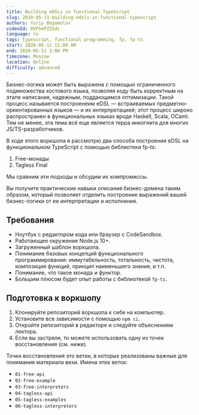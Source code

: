 ```yaml
---
title: Building eDSLs in functional TypeScript
slug: 2020-05-11-building-edsls-in-functional-typescript
authors: Yuriy Bogomolov
videoId: 8VFhePZZGdc
language: ru
tags: typescript, functional programming, fp, fp-ts
start: 2020-05-11 11:00 AM
end: 2020-05-11 3:00 PM
timezone: Moscow
location: Online
difficulty: advanced
---
```


Бизнес-логика может быть выражена с помощью ограниченного подмножества хостового языка, позволяя коду быть корректным на этапе написания, надежным, поддающимся оптимизации. Такой процесс называется построенеим eDSL — встраиваемых предметно-ориентированных языков — и их интерпретацией; этот процесс широко распространен в функциональных языках вроде Haskell, Scala, OCaml. Тем не менее, эта тема всё еще является терра инкогнита для многих JS/TS-разработчиков.

В ходе этого воркшопа я рассмотрю два способа построения eDSL на функциональном TypeScript с помощью библиотеки fp-ts:

1. Free-монады
2. Tagless Final

Мы сравним эти подходы и обсудим их компромиссы.

Вы получите практические навыки описания бизнес-домена таким образом, который позволяет отделить построение выражений вашей бизнес-логики от ее интерпретации и исполнения.

## Требования

- Ноутбук с редактором кода или браузер с CodeSandbox.
- Работающее окружение Node.js 10+.
- Загруженный шаблон воркшопа.
- Понимание базовых концепций функционального программирования: иммутабельность, тотальность, чистота, композиция функций, принцип наименьшего знания, и т.п.
- Понимание, что такое монада и функтор.
- Большим плюсом будет опыт работы с библиотекой `fp-ts`.

## Подготовка к воркшопу

1. Клонируйте репозиторий воркшопа к себе на компьютер.
2. Установите все зависимости с помощью `npm ci`.
3. Откройте репозиторий в редакторе и следуйте объяснениям лектора.
4. Если вы застряли, то можете использовать одну из точек восстановления (см. ниже).

Точки восстановления это ветки, в которых реализованы важные для понимания материала вехи. Имена этих веток:

- `01-free-api`
- `02-free-example`
- `03-free-interpreters`
- `04-tagless-api`
- `05-tagless-examples`
- `06-tagless-interpreters`
